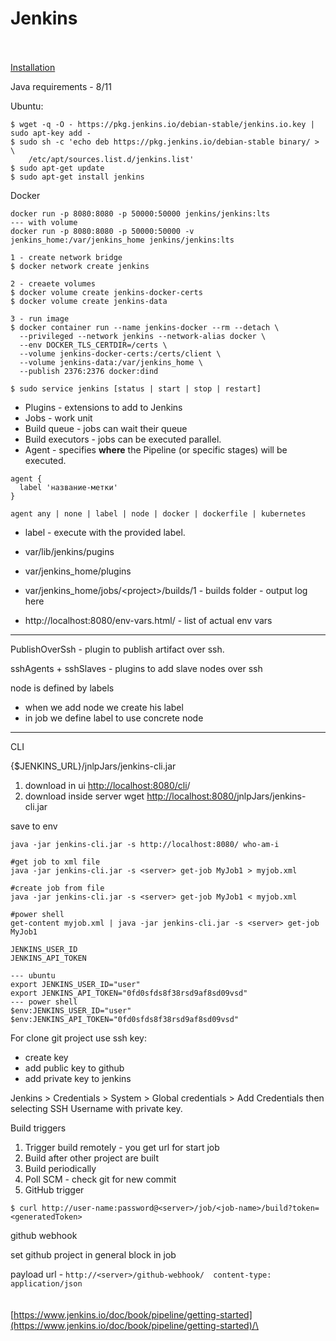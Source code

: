 # Jenkins

\
\
[Installation](https://www.jenkins.io/doc/book/installing/)

Java requirements - 8/11  &#x20;

Ubuntu:

```
$ wget -q -O - https://pkg.jenkins.io/debian-stable/jenkins.io.key | sudo apt-key add -
$ sudo sh -c 'echo deb https://pkg.jenkins.io/debian-stable binary/ > \
    /etc/apt/sources.list.d/jenkins.list'
$ sudo apt-get update
$ sudo apt-get install jenkins
```

Docker

```
docker run -p 8080:8080 -p 50000:50000 jenkins/jenkins:lts
--- with volume
docker run -p 8080:8080 -p 50000:50000 -v jenkins_home:/var/jenkins_home jenkins/jenkins:lts

1 - create network bridge
$ docker network create jenkins

2 - creaete volumes
$ docker volume create jenkins-docker-certs
$ docker volume create jenkins-data

3 - run image
$ docker container run --name jenkins-docker --rm --detach \
  --privileged --network jenkins --network-alias docker \
  --env DOCKER_TLS_CERTDIR=/certs \
  --volume jenkins-docker-certs:/certs/client \
  --volume jenkins-data:/var/jenkins_home \
  --publish 2376:2376 docker:dind
```

`$ sudo service jenkins [status | start | stop | restart]`

* Plugins - extensions to add to Jenkins
* Jobs - work unit
* Build queue - jobs can wait their queue
* Build executors - jobs can be executed parallel.
* Agent - specifies **where** the Pipeline (or specific stages) will be executed.

```
agent {
  label 'название-метки'
}
```

```
agent any | none | label | node | docker | dockerfile | kubernetes
```

* label - execute with the provided label.



* var/lib/jenkins/pugins
* var/jenkins\_home/plugins
* var/jenkins\_home/jobs/\<project>/builds/1 - builds folder - output log here
* http://localhost:8080/env-vars.html/    - list of actual env vars

***

PublishOverSsh - plugin to publish artifact over ssh.

sshAgents  + sshSlaves - plugins to add slave nodes over ssh

node is defined by labels

* when we add node we create his label
* in job we define label to use concrete node

***

CLI

{$JENKINS\_URL}/jnlpJars/jenkins-cli.jar

1. download in ui    [http://localhost:8080/cli](http://localhost:8080/cli)/
2. download inside server    wget  [http://localhost:8080/](http://localhost:8080/cli)jnlpJars/jenkins-cli.jar

save to env

```
java -jar jenkins-cli.jar -s http://localhost:8080/ who-am-i

#get job to xml file
java -jar jenkins-cli.jar -s <server> get-job MyJob1 > myjob.xml

#create job from file
java -jar jenkins-cli.jar -s <server> get-job MyJob1 < myjob.xml

#power shell
get-content myjob.xml | java -jar jenkins-cli.jar -s <server> get-job MyJob1
```

```
JENKINS_USER_ID
JENKINS_API_TOKEN

--- ubuntu
export JENKINS_USER_ID="user"
export JENKINS_API_TOKEN="0fd0sfds8f38rsd9af8sd09vsd"
--- power shell
$env:JENKINS_USER_ID="user"
$env:JENKINS_API_TOKEN="0fd0sfds8f38rsd9af8sd09vsd"
```

For clone git project use ssh key:

* create key
* add public key to github
* add private key to jenkins

Jenkins > Credentials > System > Global credentials > Add Credentials then selecting SSH Username with private key.

Build triggers

1. Trigger build remotely - you get url for start job
2. Build after other project are built
3. Build periodically
4. Poll SCM - check git for new commit
5. GitHub trigger

`$ curl http://user-name:password@<server>/job/<job-name>/build?token=<generatedToken>`

github webhook

set github project in general block in job

payload url - `http://<server>/github-webhook/  content-type: application/json`\
\
\
[https://www.jenkins.io/doc/book/pipeline/getting-started](https://www.jenkins.io/doc/book/pipeline/getting-started)/\
